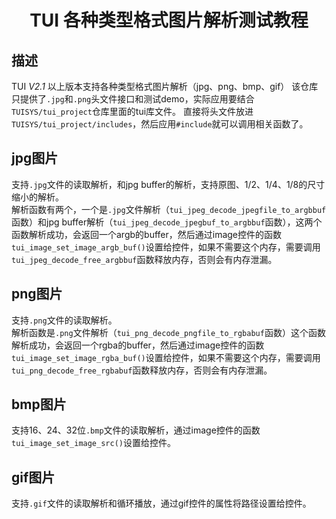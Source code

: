 <h1 align="center"> TUI 各种类型格式图片解析测试教程 </h1>

## 描述
TUI *V2.1* 以上版本支持各种类型格式图片解析（jpg、png、bmp、gif）
该仓库只提供了`.jpg`和`.png`头文件接口和测试demo，实际应用要结合`TUISYS/tui_project`仓库里面的tui库文件。
直接将头文件放进`TUISYS/tui_project/includes`，然后应用`#include`就可以调用相关函数了。

## jpg图片
支持`.jpg`文件的读取解析，和jpg buffer的解析，支持原图、1/2、1/4、1/8的尺寸缩小的解析。<br>
解析函数有两个，一个是`.jpg`文件解析（`tui_jpeg_decode_jpegfile_to_argbbuf`函数）和jpg buffer解析（`tui_jpeg_decode_jpegbuf_to_argbbuf`函数），这两个函数解析成功，会返回一个argb的buffer，然后通过image控件的函数`tui_image_set_image_argb_buf()`设置给控件，如果不需要这个内存，需要调用`tui_jpeg_decode_free_argbbuf`函数释放内存，否则会有内存泄漏。

## png图片
支持`.png`文件的读取解析。<br>
解析函数是`.png`文件解析（`tui_png_decode_pngfile_to_rgbabuf`函数）这个函数解析成功，会返回一个rgba的buffer，然后通过image控件的函数`tui_image_set_image_rgba_buf()`设置给控件，如果不需要这个内存，需要调用`tui_png_decode_free_rgbabuf`函数释放内存，否则会有内存泄漏。


## bmp图片
支持16、24、32位`.bmp`文件的读取解析，通过image控件的函数`tui_image_set_image_src()`设置给控件。<br>

## gif图片
支持`.gif`文件的读取解析和循环播放，通过gif控件的属性将路径设置给控件。<br>
